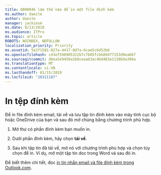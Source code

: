 ```yaml
---
title: 8000046 làm thế nào để in một file đính kèm
ms.author: daeite
author: daeite
manager: jackiesm
ms.date: 9/13/2018
ms.audience: ITPro
ms.topic: article
ROBOTS: NOINDEX, NOFOLLOW
localization_priority: Priority
ms.assetid: 5e2f1581-027a-4417-8d7a-6cae5c6d52b6
ms.openlocfilehash: c43ef598905322b7c7685fcbb89d77153d9ea66f
ms.sourcegitcommit: d6ea5e9458a2b8ceaab3ac4bd483e1130b9a398a
ms.translationtype: MT
ms.contentlocale: vi-VN
ms.lasthandoff: 01/15/2019
ms.locfileid: "28321107"
---
```

# <a name="print-an-attachment"></a>In tệp đính kèm

Để in file đính kèm email, tải về và lưu tập tin đính kèm vào máy tính cục bộ hoặc OneDrive của bạn và sau đó mở chúng bằng chương trình phù hợp.
  
1. Mở thư có phần đính kèm bạn muốn in.
    
2. Dưới phần đính kèm, hãy chọn **tải về**. 
    
3. Sau khi tập tin đã tải về, mở nó với chương trình phù hợp và chọn tùy chọn để in. Ví dụ, mở một tập tin doc trong Word và sau đó in.
    
Để biết thêm chi tiết, đọc [in tin nhắn email và file đính kèm trong Outlook.com](https://go.microsoft.com/fwlink/?linkid=2021110&amp;clcid=0x409).
  

